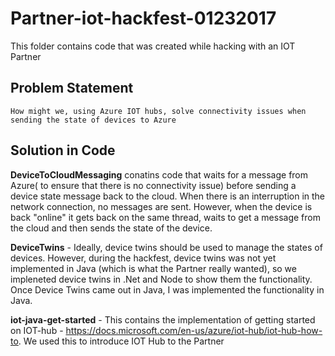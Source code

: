 # Partner-iot-hackfest-01232017

This folder contains code that was created while hacking with an IOT Partner 

## Problem Statement 
    How might we, using Azure IOT hubs, solve connectivity issues when sending the state of devices to Azure 

## Solution in Code
**DeviceToCloudMessaging** conatins code that waits for a message from Azure( to ensure that there is no connectivity issue) before sending a device state message back to the cloud. When there is an interruption in the network connection, no messages are sent. However, when the device is back "online" it gets back on the same thread, waits to get a message from the cloud and then sends the state of the device. 

**DeviceTwins** - Ideally, device twins should be used to manage the states of devices. However, during the hackfest, device twins was not yet implemented in Java (which is what the Partner really wanted), so we impleneted device twins in .Net and Node to show them the functionality. Once Device Twins came out in Java, I was implemented the functionality in Java.

**iot-java-get-started** - This contains the implementation of getting started on IOT-hub - https://docs.microsoft.com/en-us/azure/iot-hub/iot-hub-how-to. We used this to introduce IOT Hub to the Partner  


